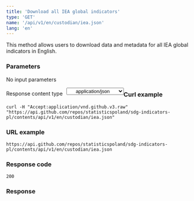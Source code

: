 ```yaml
---
title: 'Download all IEA global indicators'
type: 'GET'
name: '/api/v1/en/custodian/iea.json'
lang: 'en'
---
```


This method allows users to download data and metadata for all IEA global indicators in English.

### Parameters

<p>No input parameters</p>

<p style='float:left;margin-top: 7px;'>Response content type</p>
<select style='float:left;padding: 0px 15px;width: 155px;margin-left: 10px;text-align-last: center;'>
  <option>application/json</option>
</select>

<div id='example1'>

<h3 id="przykładowy-curl">Curl example</h3>

<p><code class="highlighter-rouge">curl -H "Accept:application/vnd.github.v3.raw" "https://api.github.com/repos/statisticspoland/sdg-indicators-pl/contents/api/v1/en/custodian/iea.json"</code></p>

<h3 id="przykładowy-url">URL example</h3>

<p><code class="highlighter-rouge">https://api.github.com/repos/statisticspoland/sdg-indicators-pl/contents/api/v1/en/custodian/iea.json</code></p>

<h3 id="przykładowy-kod-odpowiedzi">Response code</h3>

<p><code class="highlighter-rouge">200</code></p>

<h3 id="przykładowa-odpowiedź">Response</h3>

<p><code class="highlighter-rouge" id="show-data-en-iea">
</code></p>

</div>

<script>

$.getJSON('https://sdg.gov.pl/api/v1/en/custodian/iea.json', function(data) {
    $('#show-data-en-iea').html(JSON.stringify(data, null, 2));
});

</script>
